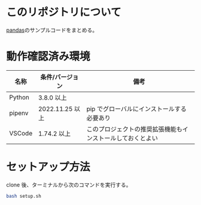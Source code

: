 # このリポジトリについて

[pandas](https://pypi.org/project/pandas/)のサンプルコードをまとめる。

# 動作確認済み環境

| 名称   | 条件/バージョン | 備考                                                       |
| ------ | --------------- | ---------------------------------------------------------- |
| Python | 3.8.0 以上      | 　                                                         |
| pipenv | 2022.11.25 以上 | pip でグローバルにインストールする必要あり                 |
| VSCode | 1.74.2 以上     | このプロジェクトの推奨拡張機能もインストールしておくとよい |

# セットアップ方法

clone 後、ターミナルから次のコマンドを実行する。

```bash
bash setup.sh
```
